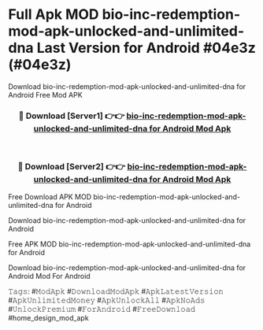 # Full Apk MOD bio-inc-redemption-mod-apk-unlocked-and-unlimited-dna Last Version for Android #04e3z (#04e3z)
Download bio-inc-redemption-mod-apk-unlocked-and-unlimited-dna for Android Free Mod APK

<div align="center">
<h3>🔴 Download [Server1] 👉👉 <a href="https://apps.libra.edu.pl?title=bio-inc-redemption-mod-apk-unlocked-and-unlimited-dna&ref=18F">bio-inc-redemption-mod-apk-unlocked-and-unlimited-dna for Android Mod Apk</a></h3><br>

<h3>🔴 Download [Server2] 👉👉 <a href="https://apps.libra.edu.pl?title=bio-inc-redemption-mod-apk-unlocked-and-unlimited-dna&ref=18F">bio-inc-redemption-mod-apk-unlocked-and-unlimited-dna for Android Mod Apk</a></h3>
</div>


Free Download APK MOD bio-inc-redemption-mod-apk-unlocked-and-unlimited-dna for Android

Download bio-inc-redemption-mod-apk-unlocked-and-unlimited-dna for Android 

Free APK MOD bio-inc-redemption-mod-apk-unlocked-and-unlimited-dna for Android 

Download bio-inc-redemption-mod-apk-unlocked-and-unlimited-dna for Android Mod For Android

𝚃𝚊𝚐𝚜: #𝙼𝚘𝚍𝙰𝚙𝚔 #𝙳𝚘𝚠𝚗𝚕𝚘𝚊𝚍𝙼𝚘𝚍𝙰𝚙𝚔 #𝙰𝚙𝚔𝙻𝚊𝚝𝚎𝚜𝚝𝚅𝚎𝚛𝚜𝚒𝚘𝚗 #𝙰𝚙𝚔𝚄𝚗𝚕𝚒𝚖𝚒𝚝𝚎𝚍𝙼𝚘𝚗𝚎𝚢 #𝙰𝚙𝚔𝚄𝚗𝚕𝚘𝚌𝚔𝙰𝚕𝚕 #𝙰𝚙𝚔𝙽𝚘𝙰𝚍𝚜 #𝚄𝚗𝚕𝚘𝚌𝚔𝙿𝚛𝚎𝚖𝚒𝚞𝚖 #𝙵𝚘𝚛𝙰𝚗𝚍𝚛𝚘𝚒𝚍 #𝙵𝚛𝚎𝚎𝙳𝚘𝚠𝚗𝚕𝚘𝚊𝚍 #home_design_mod_apk